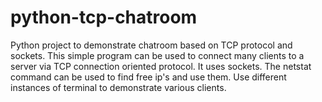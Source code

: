 # python-tcp-chatroom
Python project to demonstrate chatroom based on TCP protocol and sockets.
This simple program can be used to connect many clients to a server via TCP connection oriented protocol. It uses sockets.
The netstat command can be used to find free ip's and use them.
Use different instances of terminal to demonstrate various clients.
